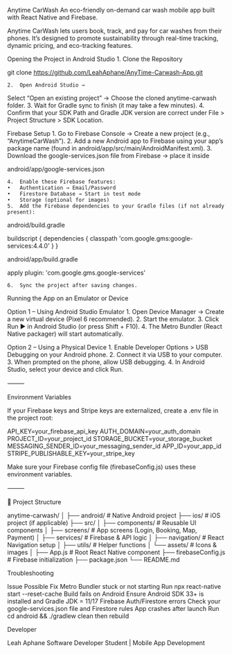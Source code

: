  Anytime CarWash
An eco-friendly on-demand car wash mobile app built with React Native and Firebase.

Anytime CarWash lets users book, track, and pay for car washes from their phones.
It’s designed to promote sustainability through real-time tracking, dynamic pricing, and eco-tracking features.


Opening the Project in Android Studio
	1.	Clone the Repository

git clone  https://github.com/LeahAphane/AnyTime-Carwash-App.git


	2.	Open Android Studio →
Select “Open an existing project” → Choose the cloned anytime-carwash folder.
	3.	Wait for Gradle sync to finish (it may take a few minutes).
	4.	Confirm that your SDK Path and Gradle JDK version are correct under
File > Project Structure > SDK Location.



Firebase Setup
	1.	Go to Firebase Console → Create a new project (e.g., “AnytimeCarWash”).
	2.	Add a new Android app to Firebase using your app’s package name (found in android/app/src/main/AndroidManifest.xml).
	3.	Download the google-services.json file from Firebase → place it inside

android/app/google-services.json


	4.	Enable these Firebase features:
	•	Authentication → Email/Password
	•	Firestore Database → Start in test mode
	•	Storage (optional for images)
	5.	Add the Firebase dependencies to your Gradle files (if not already present):
android/build.gradle

buildscript {
    dependencies {
        classpath 'com.google.gms:google-services:4.4.0'
    }
}

android/app/build.gradle

apply plugin: 'com.google.gms.google-services'


	6.	Sync the project after saving changes.



Running the App on an Emulator or Device

 Option 1 – Using Android Studio Emulator
	1.	Open Device Manager → Create a new virtual device (Pixel 6 recommended).
	2.	Start the emulator.
	3.	Click Run ▶ in Android Studio (or press Shift + F10).
	4.	The Metro Bundler (React Native packager) will start automatically.

 Option 2 – Using a Physical Device
	1.	Enable Developer Options > USB Debugging on your Android phone.
	2.	Connect it via USB to your computer.
	3.	When prompted on the phone, allow USB debugging.
	4.	In Android Studio, select your device and click Run.

⸻

 Environment Variables

If your Firebase keys and Stripe keys are externalized, create a .env file in the project root:

API_KEY=your_firebase_api_key
AUTH_DOMAIN=your_auth_domain
PROJECT_ID=your_project_id
STORAGE_BUCKET=your_storage_bucket
MESSAGING_SENDER_ID=your_messaging_sender_id
APP_ID=your_app_id
STRIPE_PUBLISHABLE_KEY=your_stripe_key

Make sure your Firebase config file (firebaseConfig.js) uses these environment variables.

⸻

📂 Project Structure

anytime-carwash/
│
├── android/                # Native Android project
├── ios/                    # iOS project (if applicable)
├── src/
│   ├── components/         # Reusable UI components
│   ├── screens/            # App screens (Login, Booking, Map, Payment)
│   ├── services/           # Firebase & API logic
│   ├── navigation/         # React Navigation setup
│   ├── utils/              # Helper functions
│   └── assets/             # Icons & images
│
├── App.js                  # Root React Native component
├── firebaseConfig.js       # Firebase initialization
├── package.json
└── README.md




Troubleshooting

Issue	Possible Fix
Metro Bundler stuck or not starting	Run npx react-native start --reset-cache
Build fails on Android	Ensure Android SDK 33+ is installed and Gradle JDK = 11/17
Firebase Auth/Firestore errors	Check your google-services.json file and Firestore rules
App crashes after launch	Run cd android && ./gradlew clean then rebuild




 Developer 

Leah Aphane
Software Developer Student | Mobile App Development
